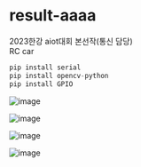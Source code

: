 # result-aaaa
2023한강 aiot대회 본선작(통신 담당)  
RC car
```py
pip install serial
pip install opencv-python
pip install GPIO
```


![image](https://github.com/JSHTIRED/result-aaaa/assets/143377935/8b3d8e8e-6f64-4495-af75-e0fc75fdf71c)


![image](https://github.com/JSHTIRED/result-aaaa/assets/143377935/dbdc6da9-276f-403e-b090-9f7483dc466d)



![image](https://github.com/JSHTIRED/result-aaaa/assets/143377935/62eea04e-1edd-418f-895c-7940cd48afa4)


![image](https://github.com/JSHTIRED/result-aaaa/assets/143377935/03032181-883c-40b1-8db0-d88e30d4a17a)
